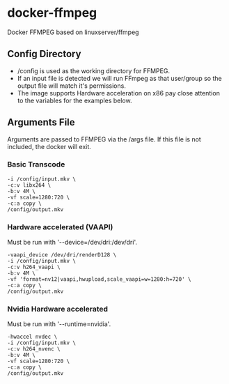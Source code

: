 # docker-ffmpeg
 Docker FFMPEG based on linuxserver/ffmpeg

## Config Directory
 - /config is used as the working directory for FFMPEG.  
 - If an input file is detected we will run FFmpeg as that user/group so the output file will match it's permissions.
 - The image supports Hardware acceleration on x86 pay close attention to the variables for the examples below.

## Arguments File
 Arguments are passed to FFMPEG via the /args file.  If this file is not included, the docker will exit.
 
### Basic Transcode
```
-i /config/input.mkv \
-c:v libx264 \
-b:v 4M \
-vf scale=1280:720 \
-c:a copy \
/config/output.mkv
```

### Hardware accelerated (VAAPI)
 Must be run with '--device=/dev/dri:/dev/dri'.
```
-vaapi_device /dev/dri/renderD128 \
-i /config/input.mkv \
-c:v h264_vaapi \
-b:v 4M \
-vf 'format=nv12|vaapi,hwupload,scale_vaapi=w=1280:h=720' \
-c:a copy \
/config/output.mkv
```

### Nvidia Hardware accelerated
 Must be run with '--runtime=nvidia'.
```
-hwaccel nvdec \
-i /config/input.mkv \
-c:v h264_nvenc \
-b:v 4M \
-vf scale=1280:720 \
-c:a copy \
/config/output.mkv
```
